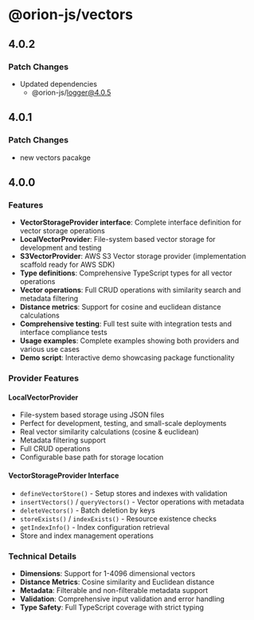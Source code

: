 # @orion-js/vectors

## 4.0.2

### Patch Changes

- Updated dependencies
  - @orion-js/logger@4.0.5

## 4.0.1

### Patch Changes

- new vectors pacakge

## 4.0.0

### Features

- **VectorStorageProvider interface**: Complete interface definition for vector storage operations
- **LocalVectorProvider**: File-system based vector storage for development and testing
- **S3VectorProvider**: AWS S3 Vector storage provider (implementation scaffold ready for AWS SDK)
- **Type definitions**: Comprehensive TypeScript types for all vector operations
- **Vector operations**: Full CRUD operations with similarity search and metadata filtering
- **Distance metrics**: Support for cosine and euclidean distance calculations
- **Comprehensive testing**: Full test suite with integration tests and interface compliance tests
- **Usage examples**: Complete examples showing both providers and various use cases
- **Demo script**: Interactive demo showcasing package functionality

### Provider Features

#### LocalVectorProvider

- File-system based storage using JSON files
- Perfect for development, testing, and small-scale deployments
- Real vector similarity calculations (cosine & euclidean)
- Metadata filtering support
- Full CRUD operations
- Configurable base path for storage location

#### VectorStorageProvider Interface

- `defineVectorStore()` - Setup stores and indexes with validation
- `insertVectors()` / `queryVectors()` - Vector operations with metadata
- `deleteVectors()` - Batch deletion by keys
- `storeExists()` / `indexExists()` - Resource existence checks
- `getIndexInfo()` - Index configuration retrieval
- Store and index management operations

### Technical Details

- **Dimensions**: Support for 1-4096 dimensional vectors
- **Distance Metrics**: Cosine similarity and Euclidean distance
- **Metadata**: Filterable and non-filterable metadata support
- **Validation**: Comprehensive input validation and error handling
- **Type Safety**: Full TypeScript coverage with strict typing
